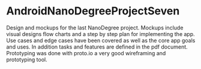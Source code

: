 # AndroidNanoDegreeProjectSeven

Design and mockups for the last NanoDegree project. Mockups include visual designs flow charts and a step by step plan for implementing the app. Use cases and edge cases have been covered as well as the core app goals and uses. In addition tasks and features are defined in the pdf document. Prototyping was done with proto.io a very good wireframing and prototyping tool. 
